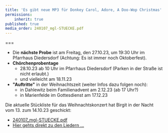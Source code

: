 ```yaml
---
title: 'Es gibt neue MP3 für Donkey Carol, Adore, A Doo-Wop Christmas'
permissions:
    inherit: true
published: true
media_order: 240107_mgl-STUECKE.pdf
---
```


===

* Die **nächste Probe** ist am Freitag, den 27.10.23, um 19:30 Uhr im Pfarrhaus Diedersdorf (Achtung: Es ist immer noch Oktoberfest).
* **Chörchenprobentage**
	* 28.10.23 ab 10 Uhr im Pfarrhaus Diedersdorf (Parken in der Straße ist nicht erlaubt.)
	* und vielleicht am 18.11.23 
* **"Auftritte"** in der Weihnachtszeit (weiter Infos dazu folgen noch):
	* in Dahlewitz beim Familienadvent am 2.12.23 (ab 17 Uhr?)
	* in Marienfelde im Gottesdienst am 17.12.23

Die aktuelle Stückliste für das Weihnachtskonzert hat Birgit in der Nacht vom 13. zum 14.10.23 geschickt:
* [240107_mgl-STUECKE.pdf](240107_mgl-STUECKE.pdf) 
* [<i class="fa fa-hand-o-right"></i> Hier gehts direkt zu den Liedern ...](/choerchen-intern/choerchennoten/tag:Weihnachtskonzert%202024/query:Weihnachtskonzert%202024)





